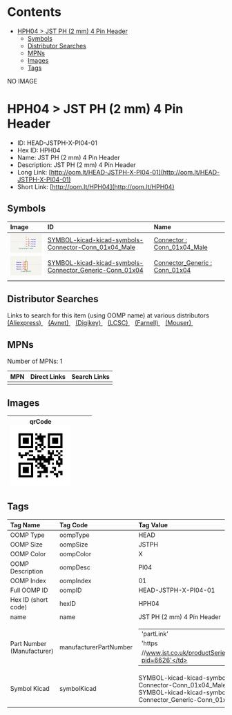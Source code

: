 



Contents
========

* [HPH04 > JST PH (2 mm) 4 Pin Header](#hph04--jst-ph-2-mm-4-pin-header)
	* [Symbols](#symbols)
	* [Distributor Searches](#distributor-searches)
	* [MPNs](#mpns)
	* [Images](#images)
	* [Tags](#tags)
  
NO IMAGE  
# HPH04 > JST PH (2 mm) 4 Pin Header

- ID: HEAD-JSTPH-X-PI04-01
- Hex ID: HPH04
- Name: JST PH (2 mm) 4 Pin Header
- Description: JST PH (2 mm) 4 Pin Header
- Long Link: [http://oom.lt/HEAD-JSTPH-X-PI04-01](http://oom.lt/HEAD-JSTPH-X-PI04-01)
- Short Link: [http://oom.lt/HPH04](http://oom.lt/HPH04)

## Symbols
  

|Image|ID|Name|
| :--- | :--- | :--- |
|[![](https://raw.githubusercontent.com/oomlout/oomlout_OOMP_eda_V2/main/SYMBOL/kicad/kicad-symbols/Connector/Conn_01x04_Male/image_140.png)](https://github.com/oomlout/oomlout_OOMP_eda_V2/tree/main/SYMBOL/kicad/kicad-symbols/Connector/Conn_01x04_Male/)|[SYMBOL-kicad-kicad-symbols-Connector-Conn_01x04_Male](https://github.com/oomlout/oomlout_OOMP_eda_V2/tree/main/SYMBOL/kicad/kicad-symbols/Connector/Conn_01x04_Male/)|[Connector : Conn_01x04_Male](https://github.com/oomlout/oomlout_OOMP_eda_V2/tree/main/SYMBOL/kicad/kicad-symbols/Connector/Conn_01x04_Male/)|
|[![](https://raw.githubusercontent.com/oomlout/oomlout_OOMP_eda_V2/main/SYMBOL/kicad/kicad-symbols/Connector_Generic/Conn_01x04/image_140.png)](https://github.com/oomlout/oomlout_OOMP_eda_V2/tree/main/SYMBOL/kicad/kicad-symbols/Connector_Generic/Conn_01x04/)|[SYMBOL-kicad-kicad-symbols-Connector_Generic-Conn_01x04](https://github.com/oomlout/oomlout_OOMP_eda_V2/tree/main/SYMBOL/kicad/kicad-symbols/Connector_Generic/Conn_01x04/)|[Connector_Generic : Conn_01x04](https://github.com/oomlout/oomlout_OOMP_eda_V2/tree/main/SYMBOL/kicad/kicad-symbols/Connector_Generic/Conn_01x04/)|
||||

## Distributor Searches
  
Links to search for this item (using OOMP name) at various distributors  
[(Aliexpress) ](https://www.aliexpress.com/wholesale?SearchText=1117JST+PH+2+mm+4+Pin+Header)&nbsp;&nbsp;&nbsp;[(Avnet) ](https://www.avnet.com/shop/us/search/JST+PH+2+mm+4+Pin+Header)&nbsp;&nbsp;&nbsp;[(Digikey) ](https://www.digikey.co.uk/en/products/result?s=JST+PH+2+mm+4+Pin+Header)&nbsp;&nbsp;&nbsp;[(LCSC) ](https://www.lcsc.com/search?q=JST+PH+2+mm+4+Pin+Header)&nbsp;&nbsp;&nbsp;[(Farnell) ](https://uk.farnell.com/search?st=JST+PH+2+mm+4+Pin+Header)&nbsp;&nbsp;&nbsp;[(Mouser) ](https://www.mouser.com/c/?q=JST+PH+2+mm+4+Pin+Header)&nbsp;&nbsp;&nbsp;
## MPNs
  
Number of MPNs: 1  

|MPN|Direct Links|Search Links|
| :--- | :--- | :--- |
||||

## Images
  

|qrCode<br>[![](https://raw.githubusercontent.com/oomlout/oomlout_OOMP_parts_V2/main/HEAD/JSTPH/X/PI04/01/qrCode_140.png)](https://github.com/oomlout/oomlout_OOMP_parts_V2/tree/main/HEAD/JSTPH/X/PI04/01/qrCode.png)||||
| :---: | :---: | :---: | :---: |

## Tags
  

|Tag Name|Tag Code|Tag Value|
| :--- | :--- | :--- |
|OOMP Type|oompType|HEAD|
|OOMP Size|oompSize|JSTPH|
|OOMP Color|oompColor|X|
|OOMP Description|oompDesc|PI04|
|OOMP Index|oompIndex|01|
|Full OOMP ID|oompID|HEAD-JSTPH-X-PI04-01|
|Hex ID (short code)|hexID|HPH04|
|name|name|JST PH (2 mm) 4 Pin Header|
|Part Number (Manufacturer)|manufacturerPartNumber|<table><tr><td>'partLink'</td></tr><tr><td> 'https</td></tr><tr><td>//www.jst.co.uk/productSeries.php?pid=6626'</td></tr></table>|
|Symbol Kicad|symbolKicad|SYMBOL-kicad-kicad-symbols-Connector-Conn_01x04_Male, SYMBOL-kicad-kicad-symbols-Connector_Generic-Conn_01x04|
||||

